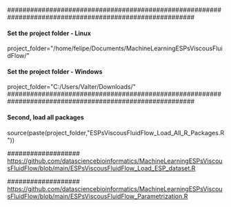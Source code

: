 #########################################################################################################
#### Set the project folder - Linux 
project_folder="/home/felipe/Documents/MachineLearningESPsViscousFluidFlow/"

#### Set the project folder - Windows
project_folder="C:/Users/Valter/Downloads/"
#########################################################################################################
#### Second, load all packages
source(paste(project_folder,"ESPsViscousFluidFlow_Load_All_R_Packages.R"))


###################
https://github.com/datasciencebioinformatics/MachineLearningESPsViscousFluidFlow/blob/main/ESPsViscousFluidFlow_Load_ESP_dataset.R

###################
https://github.com/datasciencebioinformatics/MachineLearningESPsViscousFluidFlow/blob/main/ESPsViscousFluidFlow_Parametrization.R
